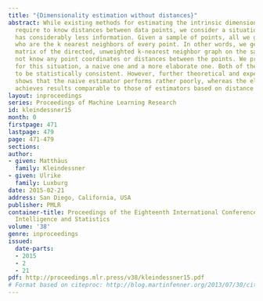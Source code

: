 ```yaml
---
title: "{Dimensionality estimation without distances}"
abstract: While existing methods for estimating the intrinsic dimension of datasets
  require to know distances between data points, we consider a situation where one
  has considerably less information. Given a sample of points, all we get to see is
  who are the k nearest neighbors of every point. In other words, we get the adjacency
  matrix of the directed, unweighted k-nearest neighbor graph on the sample, but do
  not know any point coordinates or distances between the points. We provide two estimators
  for this situation, a naive one and a more elaborate one. Both of them can be proved
  to be statistically consistent. However, further theoretical and experimental evidence
  shows that the naive estimator performs rather poorly, whereas the elaborate one
  achieves results comparable to those of estimators based on distance information.
layout: inproceedings
series: Proceedings of Machine Learning Research
id: kleindessner15
month: 0
firstpage: 471
lastpage: 479
page: 471-479
sections: 
author:
- given: Matthäus
  family: Kleindessner
- given: Ulrike
  family: Luxburg
date: 2015-02-21
address: San Diego, California, USA
publisher: PMLR
container-title: Proceedings of the Eighteenth International Conference on Artificial
  Intelligence and Statistics
volume: '38'
genre: inproceedings
issued:
  date-parts:
  - 2015
  - 2
  - 21
pdf: http://proceedings.mlr.press/v38/kleindessner15.pdf
# Format based on citeproc: http://blog.martinfenner.org/2013/07/30/citeproc-yaml-for-bibliographies/
---
```

